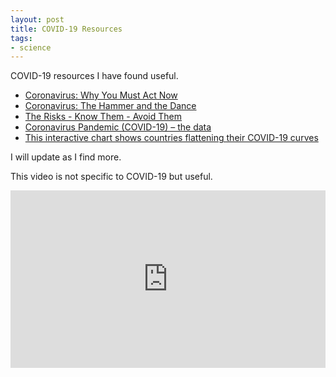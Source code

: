 ```yaml
---
layout: post
title: COVID-19 Resources
tags:
- science
---
```


COVID-19 resources I have found useful.

-   [Coronavirus: Why You Must Act Now](https://medium.com/@tomaspueyo/coronavirus-act-today-or-people-will-die-f4d3d9cd99ca)
-   [Coronavirus: The Hammer and the Dance](https://medium.com/@tomaspueyo/coronavirus-the-hammer-and-the-dance-be9337092b56)
-   [The Risks - Know Them - Avoid Them](https://www.erinbromage.com/post/the-risks-know-them-avoid-them)
-   [Coronavirus Pandemic (COVID-19) – the data](https://ourworldindata.org/coronavirus-data)
-   [This interactive chart shows countries flattening their COVID-19 curves](https://www.weforum.org/agenda/2020/03/covid19-coronavirus-countries-infection-trajectory/)

I will update as I find more.

This video is not specific to COVID-19 but useful.

<div style="max-width:854px"><div style="position:relative;height:0;padding-bottom:56.25%"><iframe src="https://embed.ted.com/talks/bill_gates_the_next_outbreak_we_re_not_ready" width="854" height="480" style="position:absolute;left:0;top:0;width:100%;height:100%" frameborder="0" scrolling="no" allowfullscreen></iframe></div></div>
